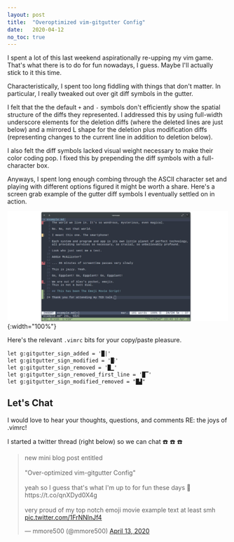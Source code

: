 ```yaml
---
layout: post
title:  "Overoptimized vim-gitgutter Config"
date:   2020-04-12
no_toc: true
---
```


I spent a lot of this last weekend aspirationally re-upping my vim game.
That's what there is to do for fun nowadays, I guess.
Maybe I'll actually stick to it this time.

Characteristically, I spent too long fiddling with things that don't matter.
In particular, I really tweaked out over git diff symbols in the gutter.

I felt that the the default `+` and `-` symbols don't efficiently show the
spatial structure of the diffs they represented.
I addressed this by using full-width underscore elements for the deletion diffs (where the deleted lines are just below) and a mirrored L shape for the deletion plus modification diffs (representing changes to the current line in addition to deletion below).

I also felt the diff symbols lacked visual weight necessary to make their color coding pop.
I fixed this by prepending the diff symbols with a full-character box.

Anyways, I spent long enough combing through the ASCII character set and playing
with different options figured it might be worth a share.
Here's a screen grab example of the gutter diff symbols I eventually settled on in action.

![The gutter symbols in action.](/resources/vim-gitgutter-example.jpg){:width="100%"}

Here's the relevant `.vimrc` bits for your copy/paste pleasure.

```
let g:gitgutter_sign_added = '█|'
let g:gitgutter_sign_modified = '█⫶'
let g:gitgutter_sign_removed = '█▁'
let g:gitgutter_sign_removed_first_line = '█▔'
let g:gitgutter_sign_modified_removed = "█▟"
```

## Let's Chat

I would love to hear your thoughts, questions, and comments RE: the joys of
.vimrc!

I started a twitter thread (right below) so we can chat :phone: :phone: :phone:

<blockquote class="twitter-tweet"><p lang="en" dir="ltr">new mini blog post entitled<br><br>&quot;Over-optimized vim-gitgutter Config&quot;<br><br>yeah so I guess that&#39;s what I&#39;m up to for fun these days 🤷<ahref="https://t.co/qnXDyd0X4g">https://t.co/qnXDyd0X4g</a><br><br>very proud of my top notch emoji movie example text at least smh <a href="https://t.co/1FrNNlnJf4">pic.twitter.com/1FrNNlnJf4</a></p>&mdash; mmore500 (@mmore500) <a href="https://twitter.com/mmore500/status/1249544580174729217?ref_src=twsrc%5Etfw">April 13, 2020</a></blockquote> <script async src="https://platform.twitter.com/widgets.js" charset="utf-8"></script>
